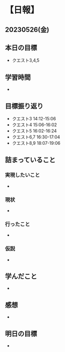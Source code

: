 # 【日報】
## 20230526(金)
## 本日の目標
- クエスト3,4,5

## 学習時間
- 

## 目標振り返り
- クエスト3 14:12-15:06
- クエスト4 15:06-16:02
- クエスト5 16:02-16:24
- クエスト6,7 16:30-17:04
- クエスト8,9 18:07-19:06


## 詰まっていること
### 実現したいこと 
- 
### 現状
- 
### 行ったこと 
- 
### 仮説
- 

## 学んだこと
- 

## 感想
- 

## 明日の目標
- 


